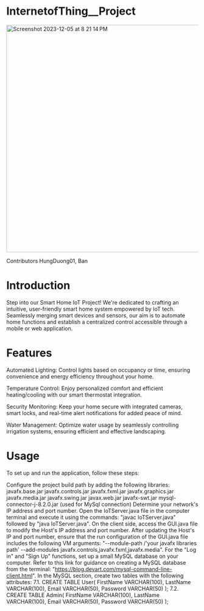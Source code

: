 # InternetofThing__Project

<img width="596" alt="Screenshot 2023-12-05 at 8 21 14 PM" src="https://github.com/ogulewefortune/InternetofThing__Project/assets/74354924/798d9df1-487c-44b2-aad6-870dfb5229b4">

Contributors HungDuong01, Ban

# Introduction
Step into our Smart Home IoT Project! We're dedicated to crafting an intuitive, user-friendly smart home system empowered by IoT tech. Seamlessly merging smart devices and sensors, our aim is to automate home functions and establish a centralized control accessible through a mobile or web application.

# Features
Automated Lighting: Control lights based on occupancy or time, ensuring convenience and energy efficiency throughout your home.

Temperature Control: Enjoy personalized comfort and efficient heating/cooling with our smart thermostat integration.

Security Monitoring: Keep your home secure with integrated cameras, smart locks, and real-time alert notifications for added peace of mind.

Water Management: Optimize water usage by seamlessly controlling irrigation systems, ensuring efficient and effective landscaping.

# Usage
To set up and run the application, follow these steps:

Configure the project build path by adding the following libraries:
javafx.base.jar
javafx.controls.jar
javafx.fxml.jar
javafx.graphics.jar
javafx.media.jar
javafx.swing.jar
javax.web.jar
javafx-swt.jar
mysql-connector-j-8.2.0.jar (used for MySql connection)
Determine your network's IP address and port number.
Open the IoTServer.java file in the computer terminal and execute it using the commands: "javac IoTServer.java" followed by "java IoTServer.java".
On the client side, access the GUI.java file to modify the Host's IP address and port number.
After updating the Host's IP and port number, ensure that the run configuration of the GUI.java file includes the following VM arguments: "--module-path /'your javafx libraries path' --add-modules javafx.controls,javafx.fxml,javafx.media".
For the "Log in" and "Sign Up" functions, set up a small MySQL database on your computer. Refer to this link for guidance on creating a MySQL database from the terminal: "https://blog.devart.com/mysql-command-line-client.html".
In the MySQL section, create two tables with the following attributes:
7.1. CREATE TABLE User( FirstName VARCHAR(100), LastName VARCHAR(100), Email VARCHAR(50), Password VARCHAR(50) );
7.2. CREATE TABLE Admin( FirstName VARCHAR(100), LastName VARCHAR(100), Email VARCHAR(50), Password VARCHAR(50) );
